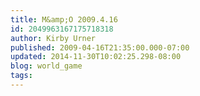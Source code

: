 ```yaml
---
title: M&amp;O 2009.4.16
id: 2049963167175718318
author: Kirby Urner
published: 2009-04-16T21:35:00.000-07:00
updated: 2014-11-30T10:02:25.298-08:00
blog: world_game
tags: 
---
```


